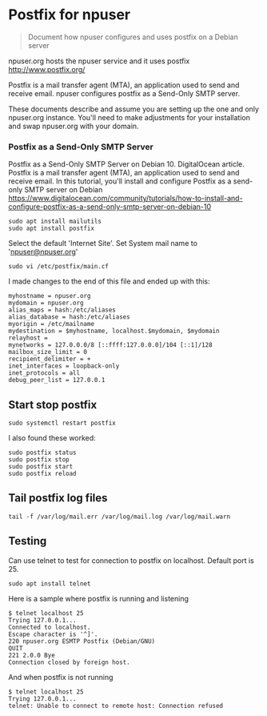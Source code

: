 # Postfix for npuser

> Document how npuser configures and uses postfix on a Debian server

npuser.org hosts the npuser service and it uses postfix http://www.postfix.org/

Postfix is a mail transfer agent (MTA), an application used to send and receive email. 
npuser configures postfix as a Send-Only SMTP server.

These documents describe and assume you are setting up the one and only npuser.org instance.  You'll need to make
adjustments for your installation and swap npuser.org with your domain.

### Postfix as a Send-Only SMTP Server

Postfix as a Send-Only SMTP Server on Debian 10. DigitalOcean article.  Postfix is a mail transfer agent (MTA), an application used to send and receive email. In this tutorial, you'll install and configure Postfix as a send-only SMTP server on Debian
https://www.digitalocean.com/community/tutorials/how-to-install-and-configure-postfix-as-a-send-only-smtp-server-on-debian-10

```
sudo apt install mailutils
sudo apt install postfix
```
Select the default 'Internet Site'.   Set System mail name to 'npuser@npuser.org'

```
sudo vi /etc/postfix/main.cf
```

I made changes to the end of this file and ended up with this:
```
myhostname = npuser.org
mydomain = npuser.org
alias_maps = hash:/etc/aliases
alias_database = hash:/etc/aliases
myorigin = /etc/mailname
mydestination = $myhostname, localhost.$mydomain, $mydomain
relayhost = 
mynetworks = 127.0.0.0/8 [::ffff:127.0.0.0]/104 [::1]/128
mailbox_size_limit = 0
recipient_delimiter = +
inet_interfaces = loopback-only
inet_protocols = all
debug_peer_list = 127.0.0.1
```

## Start stop postfix
```
sudo systemctl restart postfix
```

I also found these worked:
```
sudo postfix status
sudo postfix stop
sudo postfix start
sudo postfix reload
```

## Tail postfix log files

```
tail -f /var/log/mail.err /var/log/mail.log /var/log/mail.warn

```

## Testing 

Can use telnet to test for connection to postfix on localhost. Default port is 25.

```
sudo apt install telnet
```
Here is a sample where postfix is running and listening
```
$ telnet localhost 25
Trying 127.0.0.1...
Connected to localhost.
Escape character is '^]'.
220 npuser.org ESMTP Postfix (Debian/GNU)
QUIT
221 2.0.0 Bye
Connection closed by foreign host.
```

And when postfix is not running
```
$ telnet localhost 25
Trying 127.0.0.1...
telnet: Unable to connect to remote host: Connection refused

```
